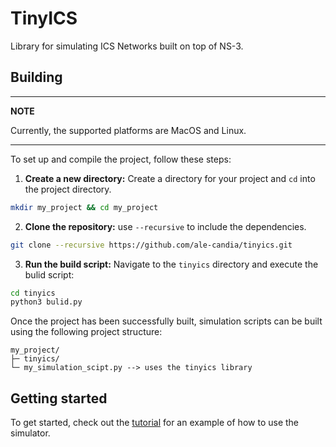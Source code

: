 # TinyICS

Library for simulating ICS Networks built on top of NS-3.

## Building

---
**NOTE**

Currently, the supported platforms are MacOS and Linux.

---

To set up and compile the project, follow these steps:

1. **Create a new directory:** Create a directory for your project and `cd` into the project directory.

```sh
mkdir my_project && cd my_project
```

2. **Clone the repository:** use `--recursive` to include the dependencies.
```sh
git clone --recursive https://github.com/ale-candia/tinyics.git
```

3. **Run the build script:** Navigate to the `tinyics` directory and execute the bulid script:
```sh
cd tinyics
python3 bulid.py
```

Once the project has been successfully built, simulation scripts can be built using the following project structure:

```
my_project/
├─ tinyics/
└─ my_simulation_scipt.py --> uses the tinyics library
```

## Getting started

To get started, check out the [tutorial](docs/tutorial.md) for an example of how to use the simulator.
